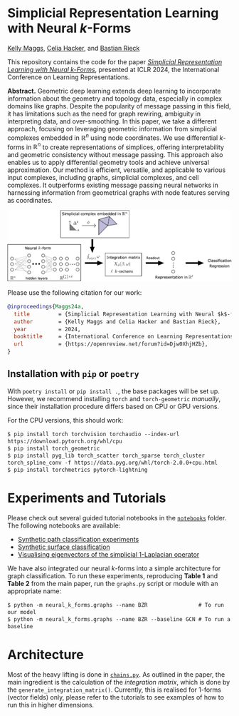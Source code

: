 # Simplicial Representation Learning with Neural $k$-Forms 

[Kelly Maggs](https://github.com/kmaggs), [Celia Hacker](https://github.com/celiahacker), and [Bastian Rieck](https://github.com/Pseudomanifold)

This repository contains the code for the paper [*Simplicial
Representation Learning with Neural
k-Forms*](https://openreview.net/pdf?id=Djw0XhjHZb), presented at ICLR
2024, the International Conference on Learning Representations.

**Abstract.** Geometric deep learning extends deep learning to incorporate information
about the geometry and topology data, especially in complex domains like
graphs. Despite the popularity of message passing in this field, it has
limitations such as the need for graph rewiring, ambiguity in
interpreting data, and over-smoothing. In this paper, we take
a different approach, focusing on leveraging geometric information from
simplicial complexes embedded in $\mathbb{R}^n$ using node coordinates.
We use differential $k$-forms in $\mathbb{R}^n$ to create
representations of simplices, offering interpretability and geometric
consistency without message passing. This approach also enables us to
apply differential geometry tools and achieve universal approximation.
Our method is efficient, versatile, and applicable to various input
complexes, including graphs, simplicial complexes, and cell complexes.
It outperforms existing message passing neural networks in harnessing
information from geometrical graphs with node features serving as
coordinates.

<p align="center">
   <img src="./figures/pipeline.png">
</p>

Please use the following citation for our work:

```bibtex
@inproceedings{Maggs24a,
  title         = {Simplicial Representation Learning with Neural $k$-forms},
  author        = {Kelly Maggs and Celia Hacker and Bastian Rieck},
  year          = 2024,
  booktitle     = {International Conference on Learning Representations},
  url           = {https://openreview.net/forum?id=Djw0XhjHZb},
}
```

## Installation with `pip` or `poetry`

With `poetry install` or `pip install .`, the base packages will be set up.
However, we recommend installing `torch` and `torch-geometric` *manually*, since
their installation procedure differs based on CPU or GPU versions.

For the CPU versions, this should work:

```
$ pip install torch torchvision torchaudio --index-url https://download.pytorch.org/whl/cpu
$ pip install torch_geometric
$ pip install pyg_lib torch_scatter torch_sparse torch_cluster torch_spline_conv -f https://data.pyg.org/whl/torch-2.0.0+cpu.html
$ pip install torchmetrics pytorch-lightning
```

# Experiments and Tutorials

Please check out several guided tutorial notebooks in the
[`notebooks`](./notebooks/) folder. The following notebooks
are available:

- [Synthetic path classification experiments](https://github.com/aidos-lab/neural-k-forms/blob/main/notebooks/synthetic-path-classification.ipynb)
- [Synthetic surface classification](https://github.com/aidos-lab/neural-k-forms/blob/main/notebooks/synthetic-surface-classification.ipynb)
- [Visualising eigenvectors of the simplicial $1$-Laplacian operator](https://github.com/aidos-lab/neural-k-forms/blob/main/notebooks/visualising-eigenvectors.ipynb)

We have also integrated our neural $k$-forms into a simple architecture for
graph classification. To run these  experiments, reproducing **Table 1** and
**Table 2** from the main paper, run the `graphs.py` script or module
with an appropriate name:

```
$ python -m neural_k_forms.graphs --name BZR                # To run our model
$ python -m neural_k_forms.graphs --name BZR --baseline GCN # To run a baseline
```

# Architecture

Most of the heavy lifting is done in
[`chains.py`](https://github.com/aidos-lab/neural-k-forms/blob/main/neural_k_forms/chains.py).
As outlined in the paper, the main ingredient is the calculation of the
*integration matrix*, which is done by the `generate_integration_matrix()`.
Currently, this is realised for $1$-forms (vector fields) only, please
refer to the tutorials to see examples of how to run this in higher
dimensions.
